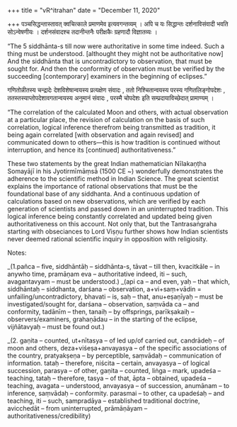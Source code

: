 +++
title = "vR^itrahan"
date = "December 11, 2020"

+++
पञ्चसिद्धन्तास्तावत् क्वचित्काले प्रमाणमेव इत्यवगन्तव्यम् । अपि च यः
सिद्धान्तः दर्शनाविसंवादी भवति सोऽन्वेषणीयः । दर्शनसंवादश्च तदानीन्तनैः
परीक्षकैः ग्रहणादौ विज्ञातव्यः ।

“The 5 siddhānta-s till now were authoritative in some time indeed. Such
a thing must be understood. \[althought they might not be authoritative
now\] And the siddhānta that is uncontradictory to observation, that
must be sought for. And then the conformity of observation must be
verified by the succeeding \[contemporary\] examiners in the beginning
of eclipses.”  
  
गणितोन्नीतस्य चन्द्रादेः देशविशेषान्वयस्य प्रत्यक्षेण संवादः , ततो
निश्चितान्वयस्य परस्य गणितलिङ्गोपदेशः , ततस्तस्याप्तोपदेशावगतान्वयस्य
अनुमानं संवादः , परस्मै चोपदेशः इति सम्प्रदायाविच्छेदात् प्रामाण्यम् ।  
  
“The correlation of the calculated Moon and others, with actual
observation at a particular place, the revision of calculation on the
basis of such correlation, logical inference therefrom being transmitted
as tradition, it being again correlated \[with observation and again
revised\] and communicated down to others—this is how tradition is
continued without interruption, and hence its \[continued\]
authoritativeness.”

These two statements by the great Indian mathematician Nīlakaṇṭha
Somayājī in his Jyotirmīmāṃsā (1500 CE \~) wonderfully demonstrates the
adherence to the scientific method in Indian Science. The great
scientist explains the importance of rational observations that must be
the foundational base of any siddhanta. And a continuous updation of
calculations based on new observations, which are verified by each
generation of scientists and passed down in an uninterrupted tradition.
This logical inference being constantly correlated and updated being
given authoritativeness on this account. Not only that, but the
Tantrasaṅgraha starting with obseciances to Lord Viṣṇu further shows how
Indian scientists never deemed rational scientific inquiry in opposition
with religiosity.

Notes:

_(1.pañca – five, siddhāntāḥ – siddhānta-s, tāvat – till then, kvacitkāle – in anywho time, pramāṇam eva – authoritative indeed, iti – such, avagantavyam – must be understood.)
_(api ca – and even, yaḥ – that which, siddhāntaḥ – siddhanta, darśana – observation, a+vi+saṃ+vādin = unfailing/uncontradictory, bhavati – is, saḥ – that, anu+eṣaṇīyaḥ – must be investigated/sought for, darśana – observation, saṃvāda ca – and conformity, tadānīm – then, tanaiḥ – by offsprings, parīkṣakaiḥ – observers/examiners, grahaṇādau – in the starting of the eclipse, vijñātavyaḥ – must be found out.)

_(2. gaṇita – counted, ut+nītasya – of led up/of carried out, candrādeḥ – of moon and others, deza+viśeṣa+anvayasya – of the specific associations of the country, pratyakṣeṇa – by perceptible, saṃvādaḥ – communication of information. tataḥ – therefore, niścita – certain, anvayasya – of logical succession, parasya – of other, gaṇita – counted, liṅga – mark, upadeśa – teaching, tataḥ – therefore, tasya – of that, āpta – obtained, upadeśa – teaching, avagata – understood, anvayasya – of succession, anumānam – to inference, saṃvādaḥ – conformity. parasmai – to other, ca upadeśaḥ – and teaching, iti – such, sampradāya – established traditional doctrine, avicchedāt – from uninterrupted, prāmāṇāyam – authoritativeness/credibility)

